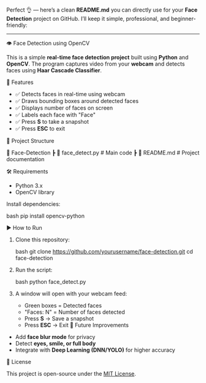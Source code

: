 Perfect 👌 — here’s a clean **README.md** you can directly use for your **Face Detection** project on GitHub.
I’ll keep it simple, professional, and beginner-friendly:

---

👁️ Face Detection using OpenCV

This is a simple **real-time face detection project** built using **Python** and **OpenCV**.
The program captures video from your **webcam** and detects faces using **Haar Cascade Classifier**.

🚀 Features

* ✅ Detects faces in real-time using webcam
* ✅ Draws bounding boxes around detected faces
* ✅ Displays number of faces on screen
* ✅ Labels each face with "Face"
* ✅ Press **S** to take a snapshot
* ✅ Press **ESC** to exit

📂 Project Structure

📁 Face-Detection
 ┣ 📜 face_detect.py     # Main code
 ┣ 📜 README.md          # Project documentation


🛠️ Requirements

* Python 3.x
* OpenCV library

Install dependencies:

bash
pip install opencv-python


▶️ How to Run

1. Clone this repository:

   bash
   git clone https://github.com/yourusername/face-detection.git
   cd face-detection
   
2. Run the script:

   bash
   python face_detect.py
   
3. A window will open with your webcam feed:

   * Green boxes = Detected faces
   * "Faces: N" = Number of faces detected
   * Press **S** → Save a snapshot
   * Press **ESC** → Exit
🔮 Future Improvements

* Add **face blur mode** for privacy
* Detect **eyes, smile, or full body**
* Integrate with **Deep Learning (DNN/YOLO)** for higher accuracy

📜 License

This project is open-source under the [MIT License](LICENSE).
